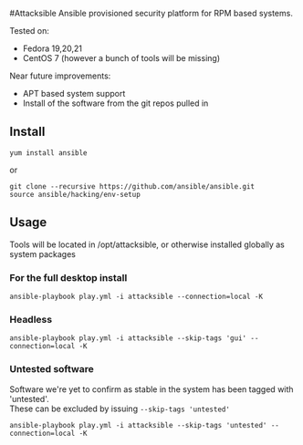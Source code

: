 #Attacksible
Ansible provisioned security platform for RPM based systems.

Tested on:
* Fedora 19,20,21
* CentOS 7 (however a bunch of tools will be missing)

Near future improvements:
* APT based system support
* Install of the software from the git repos pulled in

Install
-----

    yum install ansible

or

    git clone --recursive https://github.com/ansible/ansible.git
    source ansible/hacking/env-setup

Usage
-----

Tools will be located in /opt/attacksible, or otherwise installed globally as system packages

### For the full desktop install
    ansible-playbook play.yml -i attacksible --connection=local -K

### Headless
    ansible-playbook play.yml -i attacksible --skip-tags 'gui' --connection=local -K

### Untested software
Software we're yet to confirm as stable in the system has been tagged with 'untested'.  
These can be excluded by issuing `--skip-tags 'untested'`

    ansible-playbook play.yml -i attacksible --skip-tags 'untested' --connection=local -K

